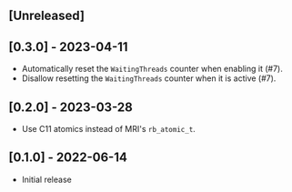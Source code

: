 ## [Unreleased]

## [0.3.0] - 2023-04-11

- Automatically reset the `WaitingThreads` counter when enabling it (#7).
- Disallow resetting the `WaitingThreads` counter when it is active (#7).

## [0.2.0] - 2023-03-28

- Use C11 atomics instead of MRI's `rb_atomic_t`.

## [0.1.0] - 2022-06-14

- Initial release
